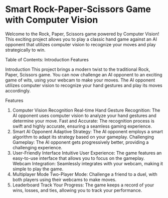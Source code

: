 # Smart Rock-Paper-Scissors Game with Computer Vision
Welcome to the Rock, Paper, Scissors game powered by Computer Vision! This exciting project allows you to play a classic hand game against an AI opponent that utilizes computer vision to recognize your moves and play strategically to win.

Table of Contents:
Introduction
Features

Introduction
This project brings a modern twist to the traditional Rock, Paper, Scissors game. You can now challenge an AI opponent to an exciting game of wits, using your webcam to make your moves. The AI opponent utilizes computer vision to recognize your hand gestures and play its moves accordingly.

Features
1. Computer Vision Recognition
Real-time Hand Gesture Recognition: The AI opponent uses computer vision to analyze your hand gestures and determine your move.
Fast and Accurate: The recognition process is swift and highly accurate, ensuring a seamless gaming experience.
2. Smart AI Opponent
Adaptive Strategy: The AI opponent employs a smart algorithm to adapt its strategy based on your gameplay.
Challenging Gameplay: The AI opponent gets progressively better, providing a challenging experience.
3. User-Friendly Interface
Intuitive User Experience: The game features an easy-to-use interface that allows you to focus on the gameplay.
Webcam Integration: Seamlessly integrates with your webcam, making it simple to play the game.
4. Multiplayer Mode
Two-Player Mode: Challenge a friend to a duel, with both players using their webcams to make moves.
5. Leaderboard
Track Your Progress: The game keeps a record of your wins, losses, and ties, allowing you to track your performance.

